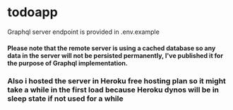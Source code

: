 # todoapp

Graphql server endpoint is provided in .env.example



#### Please note that the remote server is using a cached database so any data in the server will not be persisted permanently, I've published it for the purpose of Graphql implementation.

### Also i hosted  the server in Heroku free hosting plan so it might take a while in the first load because Heroku dynos will be in sleep state if not used for a while

